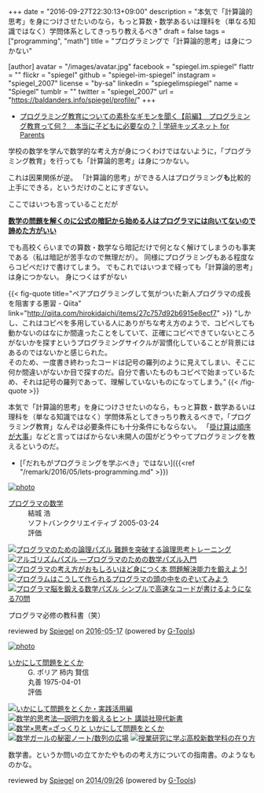 +++
date = "2016-09-27T22:30:13+09:00"
description = "本気で「計算論的思考」を身につけさせたいのなら，もっと算数・数学あるいは理科を（単なる知識ではなく）学問体系としてきっちり教えるべき"
draft = false
tags = ["programming", "math"]
title = "プログラミングで「計算論的思考」は身につかない"

[author]
  avatar = "/images/avatar.jpg"
  facebook = "spiegel.im.spiegel"
  flattr = ""
  flickr = "spiegel"
  github = "spiegel-im-spiegel"
  instagram = "spiegel_2007"
  license = "by-sa"
  linkedin = "spiegelimspiegel"
  name = "Spiegel"
  tumblr = ""
  twitter = "spiegel_2007"
  url = "https://baldanders.info/spiegel/profile/"
+++

- [プログラミング教育についての素朴なギモンを聞く【前編】　プログラミング教育って何？　本当に子どもに必要なの？ | 学研キッズネット for Parents](https://kids.gakken.co.jp/parents/digital/mima01/)

学校の数学を学んで数学的な考え方が身につくわけではないように，「プログラミング教育」を行っても「計算論的思考」は身につかない。

これは因果関係が逆。
「計算論的思考」ができる人はプログラミング**も**比較的上手にできる，というだけのことにすぎない。

ここではいつも言っていることだが

[**数学の問題を解くのに公式の暗記から始める人はプログラマには向いてないので諦めた方がいい**](https://baldanders.info/spiegel/log2/000868.shtml "プログラミングは「損得勘定」で考える — Baldanders.info")

でも高校くらいまでの算数・数学なら暗記だけで何となく解けてしまうのも事実である（私は暗記が苦手なので無理だが）。
同様にプログラミングもある程度ならコピペだけで書けてしまう。
でもこれではいつまで経っても「計算論的思考」は身につかない。
身につくはずがない

{{< fig-quote title="ペアプログラミングして気がついた新人プログラマの成長を阻害する悪習 - Qiita" link="http://qiita.com/hirokidaichi/items/27c757d92b6915e8ecf7" >}}
<q>しかし、これはコピペを多用している人にありがちな考え方のようで、コピペしても動かないのはなにか間違ったことをしていて、正確にコピペできていないところがないかを探すというプログラミングサイクルが習慣化していることが背景にはあるのではないかと感じられた。
<br>そのため、一度書き終わったコードは記号の羅列のように見えてしまい、そこに何か間違いがないか目で探すのだ。自分で書いたものもコピペで始まっているため、それは記号の羅列であって、理解していないものになってしまう。</q>
{{< /fig-quote >}}

本気で「計算論的思考」を身につけさせたいのなら，もっと算数・数学あるいは理科を（単なる知識ではなく）学問体系としてきっちり教えるべきで，「プログラミング教育」なんぞは必要条件にも十分条件にもならない。
「[掛け算は順序が大事](https://baldanders.info/spiegel/log2/000744.shtml "日本の「算数」は壊れてる？ — Baldanders.info")」などと言ってはばからない未開人の国がどうやってプログラミングを教えるというのだ。

- [「だれもがプログラミングを学ぶべき」ではない]({{<ref "/remark/2016/05/lets-programming.md" >}})

<div class="hreview" ><a class="item url" href="https://www.amazon.co.jp/exec/obidos/ASIN/4797329734/baldandersinf-22/"><img src="https://images-fe.ssl-images-amazon.com/images/I/51xj-xFKUXL._SL160_.jpg" alt="photo" class="photo"  /></a><dl ><dt class="fn"><a class="item url" href="https://www.amazon.co.jp/exec/obidos/ASIN/4797329734/baldandersinf-22/">プログラマの数学</a></dt><dd>結城 浩 </dd><dd>ソフトバンククリエイティブ 2005-03-24</dd><dd>評価<abbr class="rating" title="4"><img src="https://images-fe.ssl-images-amazon.com/images/G/01/detail/stars-4-0.gif" alt="" /></abbr> </dd></dl><p class="similar"><a href="https://www.amazon.co.jp/exec/obidos/ASIN/4274067556/baldandersinf-22/" target="_top"><img src="https://images-fe.ssl-images-amazon.com/images/P/4274067556.09._SCTHUMBZZZ_.jpg"  alt="プログラマのための論理パズル 難題を突破する論理思考トレーニング"  /></a> <a href="https://www.amazon.co.jp/exec/obidos/ASIN/4873116694/baldandersinf-22/" target="_top"><img src="https://images-fe.ssl-images-amazon.com/images/P/4873116694.09._SCTHUMBZZZ_.jpg"  alt="アルゴリズムパズル ―プログラマのための数学パズル入門"  /></a> <a href="https://www.amazon.co.jp/exec/obidos/ASIN/4048869558/baldandersinf-22/" target="_top"><img src="https://images-fe.ssl-images-amazon.com/images/P/4048869558.09._SCTHUMBZZZ_.jpg"  alt="プログラマの考え方がおもしろいほど身につく本 問題解決能力を鍛えよう!"  /></a> <a href="https://www.amazon.co.jp/exec/obidos/ASIN/479803925X/baldandersinf-22/" target="_top"><img src="https://images-fe.ssl-images-amazon.com/images/P/479803925X.09._SCTHUMBZZZ_.jpg"  alt="プログラムはこうして作られるプログラマの頭の中をのぞいてみよう"  /></a> <a href="https://www.amazon.co.jp/exec/obidos/ASIN/479814245X/baldandersinf-22/" target="_top"><img src="https://images-fe.ssl-images-amazon.com/images/P/479814245X.09._SCTHUMBZZZ_.jpg"  alt="プログラマ脳を鍛える数学パズル シンプルで高速なコードが書けるようになる70問"  /></a> </p>
<p class="description">プログラマ必修の教科書（笑）</p>
<p class="gtools" >reviewed by <a href='#maker' class='reviewer'>Spiegel</a> on <abbr class="dtreviewed" title="2016-05-17">2016-05-17</abbr> (powered by <a href="http://www.goodpic.com/mt/aws/index.html" >G-Tools</a>)</p>
</div>

<div class="hreview" ><a class="item url" href="https://www.amazon.co.jp/exec/obidos/ASIN/4621045938/baldandersinf-22/"><img src="https://images-fe.ssl-images-amazon.com/images/I/51XGP8AFX2L._SL160_.jpg" alt="photo" class="photo"  /></a><dl ><dt class="fn"><a class="item url" href="https://www.amazon.co.jp/exec/obidos/ASIN/4621045938/baldandersinf-22/">いかにして問題をとくか</a></dt><dd>G. ポリア 柿内 賢信 </dd><dd>丸善 1975-04-01</dd><dd>評価<abbr class="rating" title="4"><img src="https://images-fe.ssl-images-amazon.com/images/G/01/detail/stars-4-0.gif" alt="" /></abbr> </dd></dl><p class="similar"><a href="https://www.amazon.co.jp/exec/obidos/ASIN/4621085298/baldandersinf-22/" target="_top"><img src="https://images-fe.ssl-images-amazon.com/images/P/4621085298.09._SCTHUMBZZZ_.jpg"  alt="いかにして問題をとくか・実践活用編"  /></a> <a href="https://www.amazon.co.jp/exec/obidos/ASIN/4061497863/baldandersinf-22/" target="_top"><img src="https://images-fe.ssl-images-amazon.com/images/P/4061497863.09._SCTHUMBZZZ_.jpg"  alt="数学的思考法―説明力を鍛えるヒント  講談社現代新書"  /></a> <a href="https://www.amazon.co.jp/exec/obidos/ASIN/462108819X/baldandersinf-22/" target="_top"><img src="https://images-fe.ssl-images-amazon.com/images/P/462108819X.09._SCTHUMBZZZ_.jpg"  alt="数学×思考=ざっくりと  いかにして問題をとくか"  /></a> <a href="https://www.amazon.co.jp/exec/obidos/ASIN/4797375698/baldandersinf-22/" target="_top"><img src="https://images-fe.ssl-images-amazon.com/images/P/4797375698.09._SCTHUMBZZZ_.jpg"  alt="数学ガールの秘密ノート/数列の広場"  /></a> <a href="https://www.amazon.co.jp/exec/obidos/ASIN/4185086180/baldandersinf-22/" target="_top"><img src="https://images-fe.ssl-images-amazon.com/images/P/4185086180.09._SCTHUMBZZZ_.jpg"  alt="授業研究に学ぶ高校新数学科の在り方"  /></a> </p>
<p class="description" >数学書。というか問いの立てかたやものの考え方についての指南書。のようなものかな。</p>
<p class="gtools" >reviewed by <a href="#maker" class="reviewer">Spiegel</a> on <abbr class="dtreviewed" title="2014-09-26">2014/09/26</abbr> (powered by <a href="http://www.goodpic.com/mt/aws/index.html">G-Tools</a>)</p>
</div>
